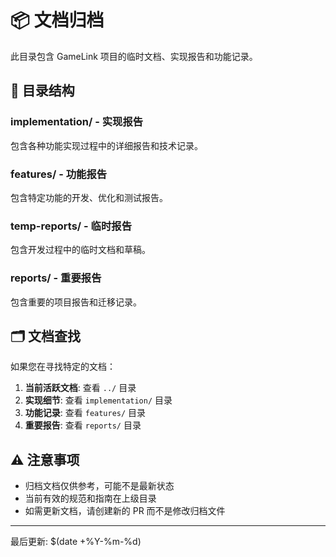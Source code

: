 # 📦 文档归档

此目录包含 GameLink 项目的临时文档、实现报告和功能记录。

## 📂 目录结构

### implementation/ - 实现报告
包含各种功能实现过程中的详细报告和技术记录。

### features/ - 功能报告
包含特定功能的开发、优化和测试报告。

### temp-reports/ - 临时报告
包含开发过程中的临时文档和草稿。

### reports/ - 重要报告
包含重要的项目报告和迁移记录。

## 🗂️ 文档查找

如果您在寻找特定的文档：

1. **当前活跃文档**: 查看 `../` 目录
2. **实现细节**: 查看 `implementation/` 目录
3. **功能记录**: 查看 `features/` 目录
4. **重要报告**: 查看 `reports/` 目录

## ⚠️ 注意事项

- 归档文档仅供参考，可能不是最新状态
- 当前有效的规范和指南在上级目录
- 如需更新文档，请创建新的 PR 而不是修改归档文件

---

最后更新: $(date +%Y-%m-%d)
